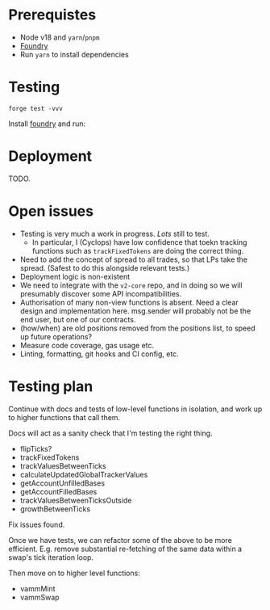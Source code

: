 # Prerequistes

- Node v18 and `yarn`/`pnpm`
- [Foundry](https://book.getfoundry.sh/getting-started/installation)
- Run `yarn` to install dependencies

# Testing

`forge test -vvv`

Install [foundry](https://book.getfoundry.sh/getting-started/installation) and run:

# Deployment

TODO.

# Open issues

- Testing is very much a work in progress. _Lots_ still to test.
  - In particular, I (Cyclops) have low confidence that toekn tracking functions such as `trackFixedTokens` are doing the correct thing.
- Need to add the concept of spread to all trades, so that LPs take the spread. (Safest to do this alongside relevant tests.)
- Deployment logic is non-existent
- We need to integrate with the `v2-core` repo, and in doing so we will presumably discover some API incompatibilities.
- Authorisation of many non-view functions is absent. Need a clear design and implementation here. msg.sender will probably not be the end user, but one of our contracts.
- (how/when) are old positions removed from the positions list, to speed up future operations?
- Measure code coverage, gas usage etc.
- Linting, formatting, git hooks and CI config, etc.

# Testing plan

Continue with docs and tests of low-level functions in isolation, and work up to higher functions that call them.

Docs will act as a sanity check that I'm testing the right thing.

- flipTicks?
- trackFixedTokens
- trackValuesBetweenTicks
- calculateUpdatedGlobalTrackerValues
- getAccountUnfilledBases
- getAccountFilledBases
- trackValuesBetweenTicksOutside
- growthBetweenTicks

Fix issues found.

Once we have tests, we can refactor some of the above to be more efficient. E.g. remove substantial re-fetching of the same data within a swap's tick iteration loop.

Then move on to higher level functions:

- vammMint
- vammSwap
